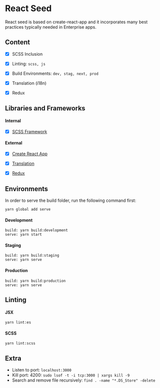 # React Seed
React seed is based on create-react-app and it incorporates many best practices typically needed in Enterprise apps.


## Content
- [X] SCSS Inclusion
- [X] Linting: `scss, js`
- [X] Build Environments: `dev, stag, next, prod`
- [X] Translation (i18n)
- [X] Redux


## Libraries and Frameworks
#### Internal
- [X] [SCSS Framework](https://github.com/imransilvake/SCSS-Framework)

#### External 
- [X] [Create React App](https://github.com/facebook/create-react-app)
- [X] [Translation](https://github.com/i18next/react-i18next)
- [X] [Redux](https://redux.js.org/)


## Environments
In order to serve the build folder, run the following command first:
```
yarn global add serve
```

#### Development
```
build: yarn build:development
serve: yarn start
```

#### Staging
```
build: yarn build:staging
serve: yarn serve
```

#### Production
```
build: yarn build:production
serve: yarn serve
```


## Linting
#### JSX
```
yarn lint:es
```

#### SCSS
```
yarn lint:scss
```


## Extra
- Listen to port: `localhost:3000`
- Kill port: 4200: `sudo lsof -t -i tcp:3000 | xargs kill -9`
- Search and remove file recursively: `find . -name "*.DS_Store" -delete`
